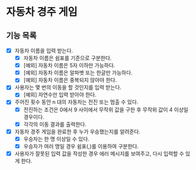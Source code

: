 # 자동차 경주 게임

## 기능 목록

- [x] 자동차 이름을 입력 받는다.
  - [x] 자동차 이름은 쉼표를 기준으로 구분한다.
  - [x] [예외] 자동차 이름은 5자 이하만 가능하다.
  - [x] [예외] 자동차 이름은 알파벳 또는 한글만 가능하다.
  - [x] [예외] 자동차 이름은 중복되지 않아야 한다.
- [x] 사용자는 몇 번의 이동을 할 것인지를 입력 받는다.
  - [x] [예외] 자연수만 입력 받아야 한다.
- [x] 주어진 횟수 동안 n 대의 자동차는 전진 또는 멈출 수 있다.
  - [x] 전진하는 조건은 0에서 9 사이에서 무작위 값을 구한 후 무작위 값이 4 이상일 경우이다.
  - [x] 각각의 이동 결과를 출력한다.
- [x] 자동차 경주 게임을 완료한 후 누가 우승했는지를 알려준다.
  - [x] 우승자는 한 명 이상일 수 있다.
  - [x] 우승자가 여러 명일 경우 쉼표(,)를 이용하여 구분한다.
- [x] 사용자가 잘못된 입력 값을 작성한 경우 에러 메시지를 보여주고, 다시 입력할 수 있게 한다.

